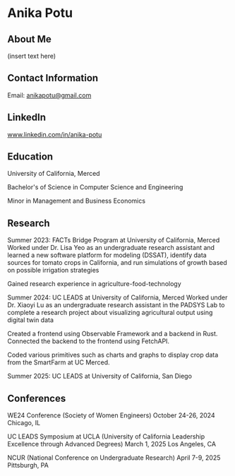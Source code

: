 # Anika Potu
## About Me
(insert text here)

## Contact Information

Email: anikapotu@gmail.com

## LinkedIn

www.linkedin.com/in/anika-potu 


## Education

University of California, Merced

Bachelor's of Science in Computer Science and Engineering

Minor in Management and Business Economics


## Research

Summer 2023: FACTs Bridge Program at University of California, Merced
Worked under Dr. Lisa Yeo as an undergraduate research assistant and learned a new software platform for modeling (DSSAT), identify data sources for tomato crops in California, and run simulations of growth based on possible irrigation strategies 

Gained research experience in agriculture-food-technology 


Summer 2024: UC LEADS at University of California, Merced
Worked under Dr. Xiaoyi Lu as an undergraduate research assistant in the PADSYS Lab to complete a research project about visualizing agricultural output using digital twin data

Created a frontend using Observable Framework and a backend in Rust. Connected the backend to the frontend using FetchAPI. 

Coded various primitives such as charts and graphs to display crop data from the SmartFarm at UC Merced. 


Summer 2025: UC LEADS at University of California, San Diego


## Conferences
WE24 Conference (Society of Women Engineers)
October 24-26, 2024
Chicago, IL

UC LEADS Symposium at UCLA (University of California Leadership Excellence through Advanced Degrees)
March 1, 2025
Los Angeles, CA

NCUR (National Conference on Undergraduate Research)
April 7-9, 2025
Pittsburgh, PA
   
